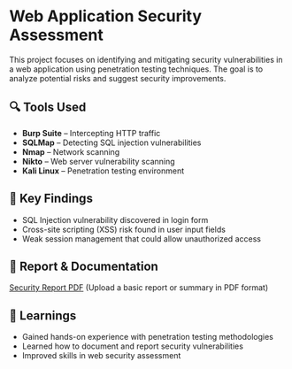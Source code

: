 # Web Application Security Assessment  

This project focuses on identifying and mitigating security vulnerabilities in a web application using penetration testing techniques. The goal is to analyze potential risks and suggest security improvements.  

## 🔍 Tools Used  
- **Burp Suite** – Intercepting HTTP traffic  
- **SQLMap** – Detecting SQL injection vulnerabilities  
- **Nmap** – Network scanning  
- **Nikto** – Web server vulnerability scanning  
- **Kali Linux** – Penetration testing environment  

## 📌 Key Findings  
- SQL Injection vulnerability discovered in login form  
- Cross-site scripting (XSS) risk found in user input fields  
- Weak session management that could allow unauthorized access  

## 📖 Report & Documentation  
[Security Report PDF]() (Upload a basic report or summary in PDF format)  

## 🚀 Learnings  
- Gained hands-on experience with penetration testing methodologies  
- Learned how to document and report security vulnerabilities  
- Improved skills in web security assessment  

